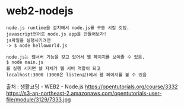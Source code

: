 # web2-nodejs

```
node.js runtime을 설치해서 node.js를 구동 시킬 것임.
javascript언어로 node.js app을 만들어보자!
js파일을 실행시키려면
-> $ node helloworld.js

node.js는 웹서버 기능을 갖고 있어서 웹 페이지를 보여줄 수 있음.
$ node main.js
를 실행 시키면 쉘 자체가 웹 서버 역할이 되고
localhost:3000 (3000은 listen값)에서 웹 페이지를 볼 수 있음

```


출처 : 생활코딩 - WEB2 - Node.js
https://opentutorials.org/course/3332
https://s3-ap-northeast-2.amazonaws.com/opentutorials-user-file/module/3129/7333.jpg
